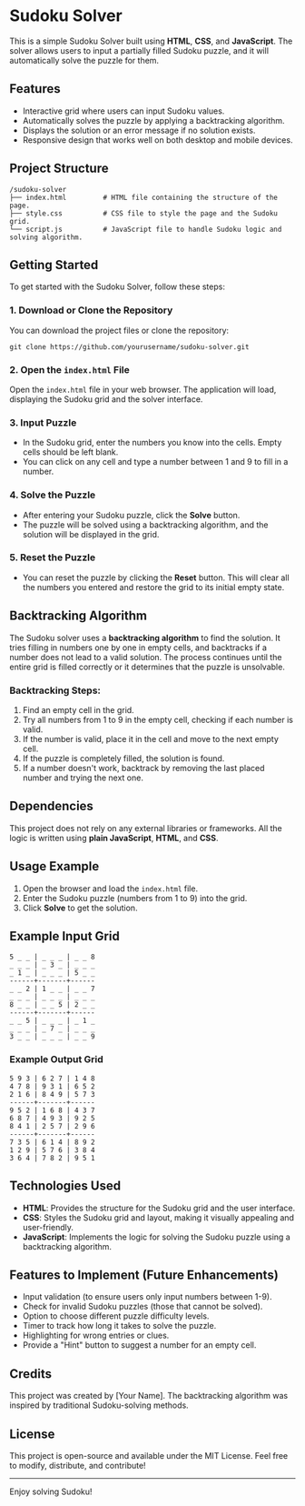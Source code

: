 # Sudoku Solver

This is a simple Sudoku Solver built using **HTML**, **CSS**, and **JavaScript**. The solver allows users to input a partially filled Sudoku puzzle, and it will automatically solve the puzzle for them.

## Features
- Interactive grid where users can input Sudoku values.
- Automatically solves the puzzle by applying a backtracking algorithm.
- Displays the solution or an error message if no solution exists.
- Responsive design that works well on both desktop and mobile devices.

## Project Structure
```
/sudoku-solver
├── index.html         # HTML file containing the structure of the page.
├── style.css          # CSS file to style the page and the Sudoku grid.
└── script.js          # JavaScript file to handle Sudoku logic and solving algorithm.
```

## Getting Started

To get started with the Sudoku Solver, follow these steps:

### 1. Download or Clone the Repository
You can download the project files or clone the repository:

```
git clone https://github.com/yourusername/sudoku-solver.git
```

### 2. Open the `index.html` File
Open the `index.html` file in your web browser. The application will load, displaying the Sudoku grid and the solver interface.

### 3. Input Puzzle
- In the Sudoku grid, enter the numbers you know into the cells. Empty cells should be left blank.
- You can click on any cell and type a number between 1 and 9 to fill in a number.

### 4. Solve the Puzzle
- After entering your Sudoku puzzle, click the **Solve** button.
- The puzzle will be solved using a backtracking algorithm, and the solution will be displayed in the grid.

### 5. Reset the Puzzle
- You can reset the puzzle by clicking the **Reset** button. This will clear all the numbers you entered and restore the grid to its initial empty state.

## Backtracking Algorithm
The Sudoku solver uses a **backtracking algorithm** to find the solution. It tries filling in numbers one by one in empty cells, and backtracks if a number does not lead to a valid solution. The process continues until the entire grid is filled correctly or it determines that the puzzle is unsolvable.

### Backtracking Steps:
1. Find an empty cell in the grid.
2. Try all numbers from 1 to 9 in the empty cell, checking if each number is valid.
3. If the number is valid, place it in the cell and move to the next empty cell.
4. If the puzzle is completely filled, the solution is found.
5. If a number doesn't work, backtrack by removing the last placed number and trying the next one.

## Dependencies
This project does not rely on any external libraries or frameworks. All the logic is written using **plain JavaScript**, **HTML**, and **CSS**.

## Usage Example

1. Open the browser and load the `index.html` file.
2. Enter the Sudoku puzzle (numbers from 1 to 9) into the grid.
3. Click **Solve** to get the solution.

## Example Input Grid
```
5 _ _ | _ _ _ | _ _ 8
_ _ _ | _ 3 _ | _ _ _
_ 1 _ | _ _ _ | 5 _ _
------+-------+------
_ _ 2 | 1 _ _ | _ _ 7
_ _ _ | _ _ _ | _ _ _
8 _ _ | _ _ 5 | 2 _ _
------+-------+------
_ _ 5 | _ _ _ | _ 1 _
_ _ _ | _ 7 _ | _ _ _
3 _ _ | _ _ _ | _ _ 9
```

### Example Output Grid
```
5 9 3 | 6 2 7 | 1 4 8
4 7 8 | 9 3 1 | 6 5 2
2 1 6 | 8 4 9 | 5 7 3
------+-------+------
9 5 2 | 1 6 8 | 4 3 7
6 8 7 | 4 9 3 | 9 2 5
8 4 1 | 2 5 7 | 2 9 6
------+-------+------
7 3 5 | 6 1 4 | 8 9 2
1 2 9 | 5 7 6 | 3 8 4
3 6 4 | 7 8 2 | 9 5 1
```

## Technologies Used
- **HTML**: Provides the structure for the Sudoku grid and the user interface.
- **CSS**: Styles the Sudoku grid and layout, making it visually appealing and user-friendly.
- **JavaScript**: Implements the logic for solving the Sudoku puzzle using a backtracking algorithm.

## Features to Implement (Future Enhancements)
- Input validation (to ensure users only input numbers between 1-9).
- Check for invalid Sudoku puzzles (those that cannot be solved).
- Option to choose different puzzle difficulty levels.
- Timer to track how long it takes to solve the puzzle.
- Highlighting for wrong entries or clues.
- Provide a "Hint" button to suggest a number for an empty cell.

## Credits
This project was created by [Your Name]. The backtracking algorithm was inspired by traditional Sudoku-solving methods.

## License
This project is open-source and available under the MIT License. Feel free to modify, distribute, and contribute!

---

Enjoy solving Sudoku!
